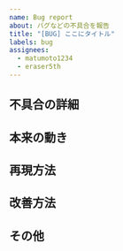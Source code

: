 ```yaml
---
name: Bug report
about: バグなどの不具合を報告
title: "[BUG] ここにタイトル"
labels: bug
assignees:
  - matumoto1234
  - eraser5th
---
```


## 不具合の詳細
<!-- できるだけ具体的な詳細の説明 -->

## 本来の動き
<!-- 想定される正常な動作 -->

## 再現方法
<!-- 環境や手順の説明 -->

## 改善方法
<!-- 改善するために必要なこと -->

## その他